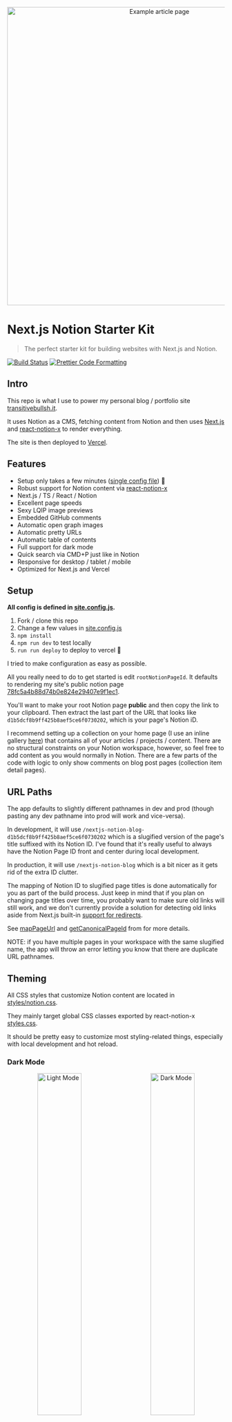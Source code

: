 <p align="center">
  <a href="https://transitivebullsh.it/nextjs-notion-starter-kit">
    <img alt="Example article page" src="https://ssfy.io/https%3A%2F%2Fwww.notion.so%2Fimage%2Fhttps%253A%252F%252Fs3-us-west-2.amazonaws.com%252Fsecure.notion-static.com%252Fd147d76c-28a4-4cdd-a503-2d6bcc50a787%252Ftransitivebullsh.it__(5)-opt.jpg%3Ftable%3Dblock%26id%3D5b87b717-ca5b-49da-b17c-12c3eab1644a%26cache%3Dv2" width="689">
  </a>
</p>

# Next.js Notion Starter Kit

> The perfect starter kit for building websites with Next.js and Notion.

[![Build Status](https://travis-ci.com/transitive-bullshit/nextjs-notion-starter-kit.svg?branch=main)](https://travis-ci.com/transitive-bullshit/nextjs-notion-starter-kit) [![Prettier Code Formatting](https://img.shields.io/badge/code_style-prettier-brightgreen.svg)](https://prettier.io)

## Intro

This repo is what I use to power my personal blog / portfolio site [transitivebullsh.it](https://transitivebullsh.it).

It uses Notion as a CMS, fetching content from Notion and then uses [Next.js](https://nextjs.org/) and [react-notion-x](https://github.com/NotionX/react-notion-x) to render everything.

The site is then deployed to [Vercel](http://vercel.com).

## Features

- Setup only takes a few minutes ([single config file](./site.config.js)) 💪
- Robust support for Notion content via [react-notion-x](https://github.com/NotionX/react-notion-x)
- Next.js / TS / React / Notion
- Excellent page speeds
- Sexy LQIP image previews
- Embedded GitHub comments
- Automatic open graph images
- Automatic pretty URLs
- Automatic table of contents
- Full support for dark mode
- Quick search via CMD+P just like in Notion
- Responsive for desktop / tablet / mobile
- Optimized for Next.js and Vercel

## Setup

**All config is defined in [site.config.js](./site.config.js).**

1. Fork / clone this repo
2. Change a few values in [site.config.js](./site.config.js)
3. `npm install`
4. `npm run dev` to test locally
5. `run run deploy` to deploy to vercel 💪

I tried to make configuration as easy as possible.

All you really need to do to get started is edit `rootNotionPageId`. It defaults to rendering my site's public notion page [78fc5a4b88d74b0e824e29407e9f1ec1](https://notion.so/78fc5a4b88d74b0e824e29407e9f1ec1).

You'll want to make your root Notion page **public** and then copy the link to your clipboard. Then extract the last part of the URL that looks like `d1b5dcf8b9ff425b8aef5ce6f0730202`, which is your page's Notion iD.

I recommend setting up a collection on your home page (I use an inline gallery [here](https://notion.so/78fc5a4b88d74b0e824e29407e9f1ec1)) that contains all of your articles / projects / content. There are no structural constraints on your Notion workspace, however, so feel free to add content as you would normally in Notion. There are a few parts of the code with logic to only show comments on blog post pages (collection item detail pages).

## URL Paths

The app defaults to slightly different pathnames in dev and prod (though pasting any dev pathname into prod will work and vice-versa).

In development, it will use `/nextjs-notion-blog-d1b5dcf8b9ff425b8aef5ce6f0730202` which is a slugified version of the page's title suffixed with its Notion ID. I've found that it's really useful to always have the Notion Page ID front and center during local development.

In production, it will use `/nextjs-notion-blog` which is a bit nicer as it gets rid of the extra ID clutter.

The mapping of Notion ID to slugified page titles is done automatically for you as part of the build process. Just keep in mind that if you plan on changing page titles over time, you probably want to make sure old links will still work, and we don't currently provide a solution for detecting old links aside from Next.js built-in [support for redirects](https://nextjs.org/docs/api-reference/next.config.js/redirects).

See [mapPageUrl](./lib/map-page-url.ts) and [getCanonicalPageId](https://github.com/NotionX/react-notion-x/blob/master/packages/notion-utils/src/get-canonical-page-id.ts) from for more details.

NOTE: if you have multiple pages in your workspace with the same slugified name, the app will throw an error letting you know that there are duplicate URL pathnames.

## Theming

All CSS styles that customize Notion content are located in [styles/notion.css](./styles/notion.css).

They mainly target global CSS classes exported by react-notion-x [styles.css](https://github.com/NotionX/react-notion-x/blob/master/packages/react-notion-x/src/styles.css).

It should be pretty easy to customize most styling-related things, especially with local development and hot reload.

### Dark Mode

<p align="center">
  <img alt="Light Mode" src="https://ssfy.io/https%3A%2F%2Fwww.notion.so%2Fimage%2Fhttps%253A%252F%252Fs3-us-west-2.amazonaws.com%252Fsecure.notion-static.com%252F83ea9f0f-4761-4c0b-b53e-1913627975fc%252Ftransitivebullsh.it_-opt.jpg%3Ftable%3Dblock%26id%3Ded7e8f60-c6d1-449e-840b-5c7762505c44%26cache%3Dv2" width="45%"> 
&nbsp; &nbsp; &nbsp; &nbsp;
  <img alt="Dark Mode" src="https://ssfy.io/https%3A%2F%2Fwww.notion.so%2Fimage%2Fhttps%253A%252F%252Fs3-us-west-2.amazonaws.com%252Fsecure.notion-static.com%252Fc0839d6c-7141-48df-8afd-69b27fed84aa%252Ftransitivebullsh.it__(1)-opt.jpg%3Ftable%3Dblock%26id%3D23b11fe5-d6df-422d-9674-39cf7f547523%26cache%3Dv2" width="45%">
</p>

Dark mode is fully supported and can be toggled via the sun / moon icon in the footer.

## Extras

All extra dependencies are optional -- the project should work just fine out of the box.

If you want to copy some of the fancier elements of my site, then you'll have to set up a few extras.

### Fathom Analytics

[Fathom](https://usefathom.com/ref/42TFOZ) provides a lightweight alternative to Google Analytics.

It's optional, but I really love how simple and elegant their solution is.

To enable analytics, just add a `NEXT_PUBLIC_FATHOM_ID` environment variable.

This environment variable will only be taken into account in production, so you don't have to worry about messing up your analytics with localhost development.

### GitHub Comments

<p align="center">
  <img alt="Embedded GitHub Comments" src="https://ssfy.io/https%3A%2F%2Fwww.notion.so%2Fimage%2Fhttps%253A%252F%252Fs3-us-west-2.amazonaws.com%252Fsecure.notion-static.com%252Fa43f996c-de07-4d8a-8461-b35f9d43e4b2%252Fcomments-desktop-opt.jpg%3Ftable%3Dblock%26id%3Ded07d7c2-57c9-4aba-81b3-f5fa069371d4%26cache%3Dv2" width="420">
</p>

[Utteranc.es](https://utteranc.es/) is an amazing [open source project](https://github.com/utterance/utterances) which enables developers to embed GitHub issues as a comments section on their websites. Genius.

The integration is really simple. Just edit the `utterancesGitHubRepo` config value to point to the repo you'd like to use for issue comments.

You probably want to read through the Utterances docs before enabling this in production, since there are some subtleties around how issues get mapped to pages on your site, but overall the setup was super easy imho and I love the results.

### Preview Images

This is a really cool feature that's inspired by Medium's smooth image loading, where we first load a low quality, blurred version of an image and animate in the full quality version once it loads. It's such a nice effect, but it does add a bit of work to set up.

If `isPreviewImageSupportEnabled` is set to `true`, then the app will compute LQIP images via [lqip-modern](https://github.com/transitive-bullshit/lqip-modern) for all images referenced by your Notion workspace. These will be stored in a Google Firebase collection (as base64 JPEG data), so they only need to be computed once.

You'll have to set up your own Google Firebase instance of Firestore and supply three environment variables:

```bash
# base64-encoded string containing your google credentials json file
GOOGLE_APPLICATION_CREDENTIALS=

# name of your google cloud project
GCLOUD_PROJECT=

# name of the firebase collection to store images in
FIREBASE_COLLECTION_IMAGES=
```

The actual work happens in the [create-preview-image](./api/create-preview-image) serverless function.

### Automatic Social Images

<p align="center">
  <img alt="Auto-generated social image" src="https://ssfy.io/https%3A%2F%2Fwww.notion.so%2Fimage%2Fhttps%253A%252F%252Fs3-us-west-2.amazonaws.com%252Fsecure.notion-static.com%252Fe1877c31-0bc9-46b7-8aaf-7bcae21baf2b%252Fsocial-image-opt.jpeg%3Ftable%3Dblock%26id%3D735b04d2-2a77-4035-8942-a17f8d41fe83%26cache%3Dv2" width="420">
</p>

Open Graph images like this one will be generated for each page of your site automatically based each page's content.

By default, it takes into account:

- cover image (falling back to a default site-wide cover image)
- page icon (falling back to a default site-wide icon)
- page title
- page subtitle (optional; pulled from the "Description" property of collection pages)

This feature works by rendering some custom HTML to a [Puppeteer](https://pptr.dev) instance in this [serverless function](./api/render-social-image/[pageId].ts) that takes in the page ID as input.

Here's an example of a social image URL in production: [/api/render-social-image/71201624b204481f862630ea25ce62fe](https://transitivebullsh.it/api/render-social-image/71201624b204481f862630ea25ce62fe)

Note that you shouldn't have to do anything extra to enable this feature as long as you're deploying to Vercel.

### Automatic Table of Contents

<p align="center">
  <img alt="Smooth ToC Scrollspy" src="https://www.notion.so/image/https%3A%2F%2Fs3-us-west-2.amazonaws.com%2Fsecure.notion-static.com%2Fcb2df62d-9028-440b-964b-117711450921%2Ftoc2.gif?table=block&id=d7e9951b-289c-4ff2-8b82-b0a61fe260b1&cache=v2" width="240">
</p>

By default, every article page will have a table of contents displayed as an `aside` on desktop. It uses **scrollspy** logic to automatically update the current section as the user scrolls through your document, and makes it really easy to jump between different sections.

If a page has less than `minTableOfContentsItems` (default 3), the table of contents will be hidden. It is also hidden on the index page and if the browser window is too small.

This table of contents uses the same logic that Notion uses for its built-in Table of Contents block (see [getPageTableOfContents](https://github.com/NotionX/react-notion-x/blob/master/packages/notion-utils/src/get-page-table-of-contents.ts) for the underlying logic and associated unit tests).

## Screenshots

### Mobile Article Page

<p align="center">
  <a href="https://transitivebullsh.it/free-resources-for-indie-saas-devs">
    <img alt="Mobile Article Page" src="https://ssfy.io/https%3A%2F%2Fwww.notion.so%2Fimage%2Fhttps%253A%252F%252Fs3-us-west-2.amazonaws.com%252Fsecure.notion-static.com%252F6c05a0f9-59a0-4322-bef9-3f08fe4efc6a%252Farticle-mobile-opt.jpg%3Ftable%3Dblock%26id%3Da1eb2263-fdf1-4d51-a3d4-8a02cb32bbba%26cache%3Dv2" width="300">
  </a>
</p>

### Desktop Home Page

<p align="center">
  <a href="https://transitivebullsh.it">
    <img alt="Desktop Home Page" src="https://ssfy.io/https%3A%2F%2Fwww.notion.so%2Fimage%2Fhttps%253A%252F%252Fs3-us-west-2.amazonaws.com%252Fsecure.notion-static.com%252F1d3ab4b2-60af-4b95-b35d-cac5d440b8ca%252Ftransitivebullsh.it_-opt.jpg%3Ftable%3Dblock%26id%3D97f445e8-2da1-41cd-996a-5ad0e73a1d79%26cache%3Dv2" width="600">
  </a>
</p>

### Desktop Article Page (Dark Mode)

<p align="center">
  <a href="https://transitivebullsh.it/free-resources-for-indie-saas-devs">
    <img alt="Desktop Article Page" src="https://ssfy.io/https%3A%2F%2Fwww.notion.so%2Fimage%2Fhttps%253A%252F%252Fs3-us-west-2.amazonaws.com%252Fsecure.notion-static.com%252Fb564d13f-b71b-4473-8531-65b5dd9b995f%252Ftransitivebullsh.it__(4)-opt.jpg%3Ftable%3Dblock%26id%3D16e03de2-0df7-4232-a129-e1666505c4d2%26cache%3Dv2" width="600">
  </a>
</p>

## License

MIT © [Travis Fischer](https://transitivebullsh.it)

Support my open source work by <a href="https://twitter.com/transitive_bs">following me on twitter <img src="https://storage.googleapis.com/saasify-assets/twitter-logo.svg" alt="twitter" height="24px" align="center"></a>
